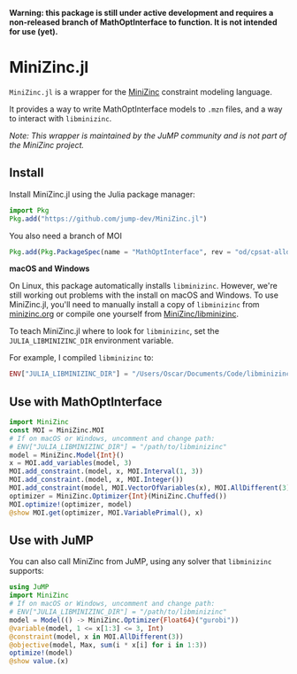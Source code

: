 **Warning: this package is still under active development and requires a non-released
branch of MathOptInterface to function. It is not intended for use (yet).**

# MiniZinc.jl

`MiniZinc.jl` is a wrapper for the [MiniZinc](https://www.minizinc.org)
constraint modeling language.

It provides a way to write MathOptInterface models to `.mzn` files, and a way to
interact with `libminizinc`.

*Note: This wrapper is maintained by the JuMP community and is not part of the
MiniZinc project.*

## Install

Install MiniZinc.jl using the Julia package manager:
```julia
import Pkg
Pkg.add("https://github.com/jump-dev/MiniZinc.jl")
```
You also need a branch of MOI
```julia
Pkg.add(Pkg.PackageSpec(name = "MathOptInterface", rev = "od/cpsat-alldifferent"))
```

**macOS and Windows**

On Linux, this package automatically installs `libminizinc`. However, we're
still working out problems with the install on macOS and Windows. To use
MiniZinc.jl, you'll need to manually install a copy of `libminizinc` from
[minizinc.org](https://www.minizinc.org) or compile one yourself from
[MiniZinc/libminizinc](https://github.com/MiniZinc/libminizinc).

To teach MiniZinc.jl where to look for `libminizinc`, set the
`JULIA_LIBMINIZINC_DIR` environment variable.

For example, I compiled `libminizinc` to:
```julia
ENV["JULIA_LIBMINIZINC_DIR"] = "/Users/Oscar/Documents/Code/libminizinc/build/install"
```

## Use with MathOptInterface

```julia
import MiniZinc
const MOI = MiniZinc.MOI
# If on macOS or Windows, uncomment and change path:
# ENV["JULIA_LIBMINIZINC_DIR"] = "/path/to/libminizinc"
model = MiniZinc.Model{Int}()
x = MOI.add_variables(model, 3)
MOI.add_constraint.(model, x, MOI.Interval(1, 3))
MOI.add_constraint.(model, x, MOI.Integer())
MOI.add_constraint(model, MOI.VectorOfVariables(x), MOI.AllDifferent(3))
optimizer = MiniZinc.Optimizer{Int}(MiniZinc.Chuffed())
MOI.optimize!(optimizer, model)
@show MOI.get(optimizer, MOI.VariablePrimal(), x)
```

## Use with JuMP

You can also call MiniZinc from JuMP, using any solver that `libminizinc` supports:
```julia
using JuMP
import MiniZinc
# If on macOS or Windows, uncomment and change path:
# ENV["JULIA_LIBMINIZINC_DIR"] = "/path/to/libminizinc"
model = Model(() -> MiniZinc.Optimizer{Float64}("gurobi"))
@variable(model, 1 <= x[1:3] <= 3, Int)
@constraint(model, x in MOI.AllDifferent(3))
@objective(model, Max, sum(i * x[i] for i in 1:3))
optimize!(model)
@show value.(x)
```
